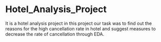 # Hotel_Analysis_Project
It is a hotel analysis project in this project our task was to find out the reasons for the high cancellation rate in hotel and suggest measures to decrease the rate of cancellation through EDA.
